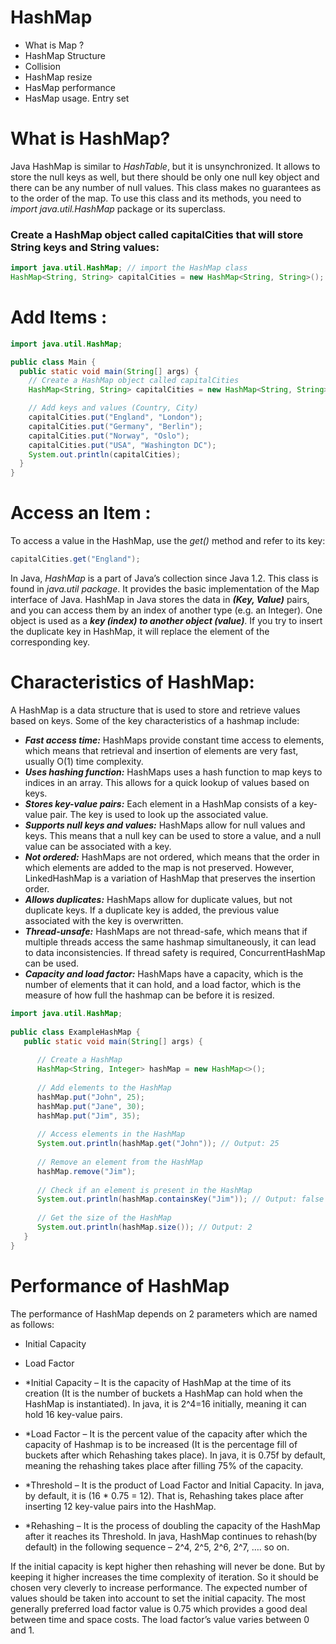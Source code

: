 # HashMap

* What is Map ?
* HashMap Structure 
* Collision
* HashMap resize
* HasMap performance
* HasMap usage. Entry set

# What is HashMap?
Java HashMap is similar to *HashTable*, but it is unsynchronized. It allows to store the null keys as well, but there should be only one null key object and there can be any number of null values. This class makes no guarantees as to the order of the map. To use this class and its methods, you need to *import java.util.HashMap* package or its superclass.

### Create a HashMap object called capitalCities that will store String keys and String values:

```java 
import java.util.HashMap; // import the HashMap class
HashMap<String, String> capitalCities = new HashMap<String, String>();
```

# Add Items :

```java
import java.util.HashMap;

public class Main {
  public static void main(String[] args) {
    // Create a HashMap object called capitalCities
    HashMap<String, String> capitalCities = new HashMap<String, String>();

    // Add keys and values (Country, City)
    capitalCities.put("England", "London");
    capitalCities.put("Germany", "Berlin");
    capitalCities.put("Norway", "Oslo");
    capitalCities.put("USA", "Washington DC");
    System.out.println(capitalCities);
  }
}
```

# Access an Item : 
To access a value in the HashMap, use the *get()* method and refer to its key:

```java 
capitalCities.get("England");
```

In Java, *HashMap* is a part of Java’s collection since Java 1.2. This class is found in *java.util package*. It provides the basic implementation of the Map interface of Java. HashMap in Java stores the data in ***(Key, Value)*** pairs, and you can access them by an index of another type (e.g. an Integer). One object is used as a ***key (index) to another object (value)***. If you try to insert the duplicate key in HashMap, it will replace the element of the corresponding key. 

# Characteristics of HashMap:
A HashMap is a data structure that is used to store and retrieve values based on keys. Some of the key characteristics of a hashmap include:
* ***Fast access time:*** HashMaps provide constant time access to elements, which means that retrieval and insertion of elements are very fast, usually O(1) time complexity.
* ***Uses hashing function:*** HashMaps uses a hash function to map keys to indices in an array. This allows for a quick lookup of values based on keys.
* ***Stores key-value pairs:*** Each element in a HashMap consists of a key-value pair. The key is used to look up the associated value.
* ***Supports null keys and values:*** HashMaps allow for null values and keys. This means that a null key can be used to store a value, and a null value can be associated with a key.
* ***Not ordered:*** HashMaps are not ordered, which means that the order in which elements are added to the map is not preserved. However, LinkedHashMap is a variation of HashMap that preserves the insertion order.
* ***Allows duplicates:*** HashMaps allow for duplicate values, but not duplicate keys. If a duplicate key is added, the previous value associated with the key is overwritten.
* ***Thread-unsafe:*** HashMaps are not thread-safe, which means that if multiple threads access the same hashmap simultaneously, it can lead to data inconsistencies. If thread safety is required, ConcurrentHashMap can be used.
* ***Capacity and load factor:*** HashMaps have a capacity, which is the number of elements that it can hold, and a load factor, which is the measure of how full the hashmap can be before it is resized.


```java 
import java.util.HashMap;
  
public class ExampleHashMap {
   public static void main(String[] args) {
        
      // Create a HashMap
      HashMap<String, Integer> hashMap = new HashMap<>();
        
      // Add elements to the HashMap
      hashMap.put("John", 25);
      hashMap.put("Jane", 30);
      hashMap.put("Jim", 35);
        
      // Access elements in the HashMap
      System.out.println(hashMap.get("John")); // Output: 25
        
      // Remove an element from the HashMap
      hashMap.remove("Jim");
        
      // Check if an element is present in the HashMap
      System.out.println(hashMap.containsKey("Jim")); // Output: false
        
      // Get the size of the HashMap
      System.out.println(hashMap.size()); // Output: 2
   }
}
```

# Performance of HashMap
The performance of HashMap depends on 2 parameters which are named as follows:

* Initial Capacity
* Load Factor


* *Initial Capacity – It is the capacity of HashMap at the time of its creation (It is the number of buckets a HashMap can hold when the HashMap is instantiated). In java, it is 2^4=16 initially, meaning it can hold 16 key-value pairs.

* *Load Factor – It is the percent value of the capacity after which the capacity of Hashmap is to be increased (It is the percentage fill of buckets after which Rehashing takes place). In java, it is 0.75f by default, meaning the rehashing takes place after filling 75% of the capacity.

* *Threshold – It is the product of Load Factor and Initial Capacity. In java, by default, it is (16 * 0.75 = 12). That is, Rehashing takes place after inserting 12 key-value pairs into the HashMap.

* *Rehashing – It is the process of doubling the capacity of the HashMap after it reaches its Threshold. In java, HashMap continues to rehash(by default) in the following sequence – 2^4, 2^5, 2^6, 2^7, …. so on. 

If the initial capacity is kept higher then rehashing will never be done. But by keeping it higher increases the time complexity of iteration. So it should be chosen very cleverly to increase performance. The expected number of values should be taken into account to set the initial capacity. The most generally preferred load factor value is 0.75 which provides a good deal between time and space costs. The load factor’s value varies between 0 and 1. 
